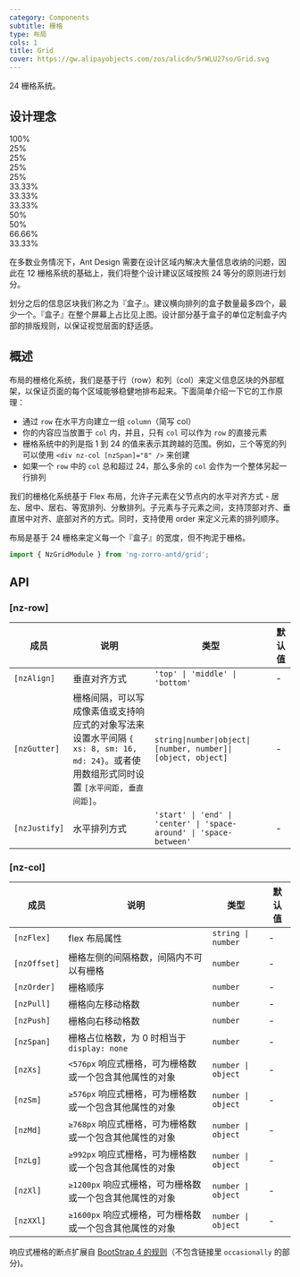 ```yaml
---
category: Components
subtitle: 栅格
type: 布局
cols: 1
title: Grid
cover: https://gw.alipayobjects.com/zos/alicdn/5rWLU27so/Grid.svg
---
```


24 栅格系统。

## 设计理念

<div class="grid-demo">
<div class="ant-row demo-row">
  <div class="ant-col-24 demo-col demo-col-1">
    100%
  </div>
</div>
<div class="ant-row demo-row">
  <div class="ant-col-6 demo-col demo-col-2">
    25%
  </div>
  <div class="ant-col-6 demo-col demo-col-3">
    25%
  </div>
  <div class="ant-col-6 demo-col demo-col-2">
    25%
  </div>
  <div class="ant-col-6 demo-col demo-col-3">
    25%
  </div>
</div>
<div class="ant-row demo-row">
  <div class="ant-col-8 demo-col demo-col-4">
    33.33%
  </div>
  <div class="ant-col-8 demo-col demo-col-5">
    33.33%
  </div>
  <div class="ant-col-8 demo-col demo-col-4">
    33.33%
  </div>
</div>
<div class="ant-row demo-row">
  <div class="ant-col-12 demo-col demo-col-1">
    50%
  </div>
  <div class="ant-col-12 demo-col demo-col-3">
    50%
  </div>
</div>
<div class="ant-row demo-row">
  <div class="ant-col-16 demo-col demo-col-4">
    66.66%
  </div>
  <div class="ant-col-8 demo-col demo-col-5">
    33.33%
  </div>
</div>
</div>

在多数业务情况下，Ant Design 需要在设计区域内解决大量信息收纳的问题，因此在 12 栅格系统的基础上，我们将整个设计建议区域按照 24 等分的原则进行划分。

划分之后的信息区块我们称之为『盒子』。建议横向排列的盒子数量最多四个，最少一个。『盒子』在整个屏幕上占比见上图。设计部分基于盒子的单位定制盒子内部的排版规则，以保证视觉层面的舒适感。

## 概述

布局的栅格化系统，我们是基于行（row）和列（col）来定义信息区块的外部框架，以保证页面的每个区域能够稳健地排布起来。下面简单介绍一下它的工作原理：

- 通过 `row` 在水平方向建立一组 `column`（简写 col）
- 你的内容应当放置于 `col` 内，并且，只有 `col` 可以作为 `row` 的直接元素
- 栅格系统中的列是指 1 到 24 的值来表示其跨越的范围。例如，三个等宽的列可以使用 `<div nz-col [nzSpan]="8" />` 来创建
- 如果一个 `row` 中的 `col` 总和超过 24，那么多余的 `col` 会作为一个整体另起一行排列

我们的栅格化系统基于 Flex 布局，允许子元素在父节点内的水平对齐方式 - 居左、居中、居右、等宽排列、分散排列。子元素与子元素之间，支持顶部对齐、垂直居中对齐、底部对齐的方式。同时，支持使用 order 来定义元素的排列顺序。

布局是基于 24 栅格来定义每一个『盒子』的宽度，但不拘泥于栅格。

```ts
import { NzGridModule } from 'ng-zorro-antd/grid';
```

## API

### [nz-row]

| 成员 | 说明 | 类型 | 默认值 |
| --- | --- | --- | --- |
| `[nzAlign]` | 垂直对齐方式 | `'top' \| 'middle' \| 'bottom'` | - |
| `[nzGutter]` | 栅格间隔，可以写成像素值或支持响应式的对象写法来设置水平间隔 `{ xs: 8, sm: 16, md: 24}`。或者使用数组形式同时设置 `[水平间距, 垂直间距]`。 | `string\|number\|object\|[number, number]\|[object, object]` | - |
| `[nzJustify]` | 水平排列方式 | `'start' \| 'end' \| 'center' \| 'space-around' \| 'space-between'` | - |

### [nz-col]

| 成员 | 说明 | 类型 | 默认值 |
| --- | --- | --- | --- |
| `[nzFlex]` | flex 布局属性 | `string \| number` | - |
| `[nzOffset]` | 栅格左侧的间隔格数，间隔内不可以有栅格 | `number` | - |
| `[nzOrder]` | 栅格顺序 | `number` | - |
| `[nzPull]` | 栅格向左移动格数 | `number` | - |
| `[nzPush]` | 栅格向右移动格数 | `number` | - |
| `[nzSpan]` | 栅格占位格数，为 0 时相当于 `display: none` | `number` | - |
| `[nzXs]` | `<576px` 响应式栅格，可为栅格数或一个包含其他属性的对象 | `number \| object` | - |
| `[nzSm]` | `≥576px` 响应式栅格，可为栅格数或一个包含其他属性的对象 | `number \| object` | - |
| `[nzMd]` | `≥768px` 响应式栅格，可为栅格数或一个包含其他属性的对象 | `number \| object` | - |
| `[nzLg]` | `≥992px` 响应式栅格，可为栅格数或一个包含其他属性的对象 | `number \| object` | - |
| `[nzXl]` | `≥1200px` 响应式栅格，可为栅格数或一个包含其他属性的对象 | `number \| object` | - |
| `[nzXXl]` | `≥1600px` 响应式栅格，可为栅格数或一个包含其他属性的对象 | `number \| object` | - |

响应式栅格的断点扩展自 [BootStrap 4 的规则](https://getbootstrap.com/docs/4.0/layout/overview/#responsive-breakpoints)（不包含链接里 `occasionally` 的部分)。
